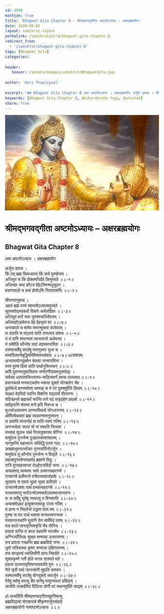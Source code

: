 ```yaml
---
id: 4090    
mathjax: true    
title: 'Bhagwat Gita Chapter 8 - श्रीमद्भगवद्गीता अष्टमोऽध्यायः - अक्षरब्रह्मयोगः'    
date: 2020-05-03    
layout: samskrut-layout 
permalink: /samskrutyatra/bhagwat-gita-chapter-8
redirect_from: 
  - '/samskrut/bhagwat-gita-chapter-8'
tags: [Bhagwat Gita]    
categories:    
    
header:    
   teaser: /assets/images/samskrut/BhagwatGita.jpg    
    
author: 'Hari Thapliyaal'    
    
excerpt: "## Bhagwat Gita Chapter 8 अथ अष्टमोऽध्यायः । अक्षरब्रह्मयोगः अर्जुन उवाच । किं तद् ब्रह्म किमध्यात्मं किं कर्म पुरुषोत्तम । अधिभूतं च किं प्रोक्तमधिदैवं किमुच्यते ॥ ८-१॥ अधियज्ञः कथं कोऽत्र देहेऽस्मिन्मधुसूदन । प्रयाणकाले च कथं ज्ञेयोऽसि नियतात्मभिः ॥ ८-२॥ श्रीभगवानुवाच"
keywords: [Bhagwat Gita Chapter 8, Aksharabrahm Yoga, Upnishad]       
share: true    
---
```

![](/assets/images/samskrut/BhagwatGita.jpg)    
    
# श्रीमद्भगवद्गीता अष्टमोऽध्यायः – अक्षरब्रह्मयोगः    
## Bhagwat Gita Chapter 8    
    
अथ अष्टमोऽध्यायः ।    अक्षरब्रह्मयोगः    
    
अर्जुन उवाच ।    
किं तद् ब्रह्म किमध्यात्मं किं कर्म पुरुषोत्तम ।    
अधिभूतं च किं प्रोक्तमधिदैवं किमुच्यते ॥ ८-१॥    
अधियज्ञः कथं कोऽत्र देहेऽस्मिन्मधुसूदन ।    
प्रयाणकाले च कथं ज्ञेयोऽसि नियतात्मभिः ॥ ८-२॥    
    
श्रीभगवानुवाच ।    
अक्षरं ब्रह्म परमं स्वभावोऽध्यात्ममुच्यते ।    
भूतभावोद्भवकरो विसर्गः कर्मसंज्ञितः ॥ ८-३॥    
अधिभूतं क्षरो भावः पुरुषश्चाधिदैवतम् ।    
अधियज्ञोऽहमेवात्र देहे देहभृतां वर ॥ ८-४॥    
अन्तकाले च मामेव स्मरन्मुक्त्वा कलेवरम् ।    
यः प्रयाति स मद्भावं याति नास्त्यत्र संशयः ॥ ८-५॥    
यं यं वापि स्मरन्भावं त्यजत्यन्ते कलेवरम् ।    
तं तमेवैति कौन्तेय सदा तद्भावभावितः ॥ ८-६॥    
तस्मात्सर्वेषु कालेषु मामनुस्मर युध्य च ।    
मय्यर्पितमनोबुद्धिर्मामेवैष्यस्यसंशयः ॥ ८-७॥ orसंशयम्    
अभ्यासयोगयुक्तेन चेतसा नान्यगामिना ।    
परमं पुरुषं दिव्यं याति पार्थानुचिन्तयन् ॥ ८-८॥    
कविं पुराणमनुशासितार-मणोरणीयंसमनुस्मरेद्यः ।    
सर्वस्य धातारमचिन्त्यरूप-मादित्यवर्णं तमसः परस्तात् ॥ ८-९॥    
प्रयाणकाले मनसाऽचलेन भक्त्या युक्तो योगबलेन चैव ।    
भ्रुवोर्मध्ये प्राणमावेश्य सम्यक् स तं परं पुरुषमुपैति दिव्यम् ॥ ८-१०॥    
यदक्षरं वेदविदो वदन्ति विशन्ति यद्यतयो वीतरागाः ।    
यदिच्छन्तो ब्रह्मचर्यं चरन्ति तत्ते पदं सङ्ग्रहेण प्रवक्ष्ये ॥ ८-११॥    
सर्वद्वाराणि संयम्य मनो हृदि निरुध्य च ।    
मूर्ध्न्याधायात्मनः प्राणमास्थितो योगधारणाम् ॥ ८-१२॥    
ओमित्येकाक्षरं ब्रह्म व्याहरन्मामनुस्मरन् ।    
यः प्रयाति त्यजन्देहं स याति परमां गतिम् ॥ ८-१३॥    
अनन्यचेताः सततं यो मां स्मरति नित्यशः ।    
तस्याहं सुलभः पार्थ नित्ययुक्तस्य योगिनः ॥ ८-१४॥    
मामुपेत्य पुनर्जन्म दुःखालयमशाश्वतम् ।    
नाप्नुवन्ति महात्मानः संसिद्धिं परमां गताः ॥ ८-१५॥    
आब्रह्मभुवनाल्लोकाः पुनरावर्तिनोऽर्जुन ।    
मामुपेत्य तु कौन्तेय पुनर्जन्म न विद्यते ॥ ८-१६॥    
सहस्रयुगपर्यन्तमहर्यद् ब्रह्मणो विदुः ।    
रात्रिं युगसहस्रान्तां तेऽहोरात्रविदो जनाः ॥ ८-१७॥    
अव्यक्ताद् व्यक्तयः सर्वाः प्रभवन्त्यहरागमे ।    
रात्र्यागमे प्रलीयन्ते तत्रैवाव्यक्तसंज्ञके ॥ ८-१८॥    
भूतग्रामः स एवायं भूत्वा भूत्वा प्रलीयते ।    
रात्र्यागमेऽवशः पार्थ प्रभवत्यहरागमे ॥ ८-१९॥    
परस्तस्मात्तु भावोऽन्योऽव्यक्तोऽव्यक्तात्सनातनः ।    
यः स सर्वेषु भूतेषु नश्यत्सु न विनश्यति ॥ ८-२०॥    
अव्यक्तोऽक्षर इत्युक्तस्तमाहुः परमां गतिम् ।    
यं प्राप्य न निवर्तन्ते तद्धाम परमं मम ॥ ८-२१॥    
पुरुषः स परः पार्थ भक्त्या लभ्यस्त्वनन्यया ।    
यस्यान्तःस्थानि भूतानि येन सर्वमिदं ततम् ॥ ८-२२॥    
यत्र काले त्वनावृत्तिमावृत्तिं चैव योगिनः ।    
प्रयाता यान्ति तं कालं वक्ष्यामि भरतर्षभ ॥ ८-२३॥    
अग्निर्ज्योतिरहः शुक्लः षण्मासा उत्तरायणम् ।    
तत्र प्रयाता गच्छन्ति ब्रह्म ब्रह्मविदो जनाः ॥ ८-२४॥    
धूमो रात्रिस्तथा कृष्णः षण्मासा दक्षिणायनम् ।    
तत्र चान्द्रमसं ज्योतिर्योगी प्राप्य निवर्तते ॥ ८-२५॥    
शुक्लकृष्णे गती ह्येते जगतः शाश्वते मते ।    
एकया यात्यनावृत्तिमन्ययावर्तते पुनः ॥ ८-२६॥    
नैते सृती पार्थ जानन्योगी मुह्यति कश्चन ।    
तस्मात्सर्वेषु कालेषु योगयुक्तो भवार्जुन ॥ ८-२७॥    
वेदेषु यज्ञेषु तपःसु चैव दानेषु यत्पुण्यफलं प्रदिष्टम् ।    
अत्येति तत्सर्वमिदं विदित्वा योगी परं स्थानमुपैति चाद्यम् ॥ ८-२८॥    
    
ॐ तत्सदिति श्रीमद्भगवद्गीतासूपनिषत्सु    
ब्रह्मविद्यायां योगशास्त्रे श्रीकृष्णार्जुनसंवादे    
अक्षरब्रह्मयोगो नामाष्टमोऽध्यायः ॥ ८॥    
    
